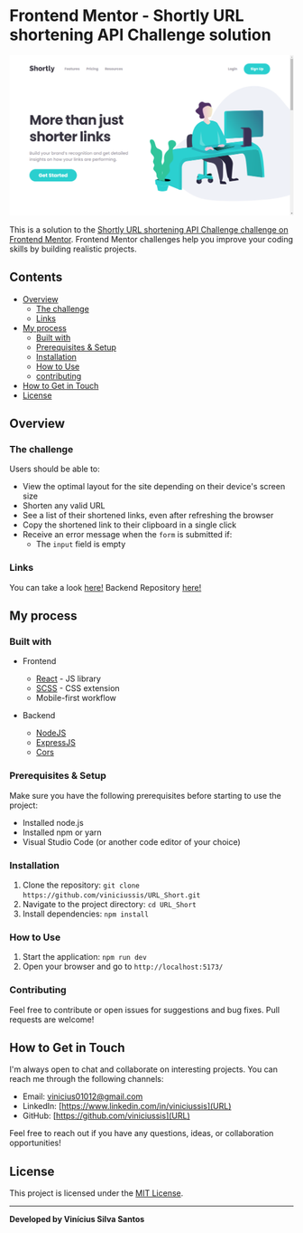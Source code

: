 # Frontend Mentor - Shortly URL shortening API Challenge solution

![Shortly URL shortening API](/public/screenshot.png)

This is a solution to the [Shortly URL shortening API Challenge challenge on Frontend Mentor](https://www.frontendmentor.io/challenges/url-shortening-api-landing-page-2ce3ob-G). Frontend Mentor challenges help you improve your coding skills by building realistic projects. 

## Contents

- [Overview](#overview)
  - [The challenge](#the-challenge)
  - [Links](#links)
- [My process](#my-process)
  - [Built with](#built-with)
  - [Prerequisites & Setup](#prerequisites--setup)
  - [Installation](#installation)
  - [How to Use](#how-to-use)
  - [contributing](#contributing)
- [How to Get in Touch](#how-to-get-in-touch)
- [License](#license)

## Overview

### The challenge

Users should be able to:

- View the optimal layout for the site depending on their device's screen size
- Shorten any valid URL
- See a list of their shortened links, even after refreshing the browser
- Copy the shortened link to their clipboard in a single click
- Receive an error message when the `form` is submitted if:
  - The `input` field is empty

### Links

You can take a look [here!](https://url-short-coral-two.vercel.app/)
Backend Repository [here!](https://github.com/viniciussis/URL_Short_API)

## My process

### Built with

- Frontend
  - [React](https://reactjs.org/) - JS library
  - [SCSS](https://sass-lang.com/) - CSS extension
  - Mobile-first workflow

- Backend
  - [NodeJS](https://nodejs.org/en)
  - [ExpressJS](https://expressjs.com/pt-br/)
  - [Cors](https://www.npmjs.com/package/cors)

### Prerequisites & Setup

Make sure you have the following prerequisites before starting to use the project:

- Installed node.js
- Installed npm or yarn
- Visual Studio Code (or another code editor of your choice)

### Installation

1. Clone the repository: `git clone https://github.com/viniciussis/URL_Short.git`
2. Navigate to the project directory: `cd URL_Short`
3. Install dependencies: `npm install`

### How to Use

1. Start the application: `npm run dev`
2. Open your browser and go to `http://localhost:5173/`

### Contributing

Feel free to contribute or open issues for suggestions and bug fixes. Pull requests are welcome!

## How to Get in Touch

I'm always open to chat and collaborate on interesting projects. You can reach me through the following channels:

- Email: vinicius01012@gmail.com
- LinkedIn: [https://www.linkedin.com/in/viniciussis](URL)
- GitHub: [https://github.com/viniciussis](URL)

Feel free to reach out if you have any questions, ideas, or collaboration opportunities!

## License

This project is licensed under the [MIT License](LICENSE).

---

**Developed by Vinícius Silva Santos**